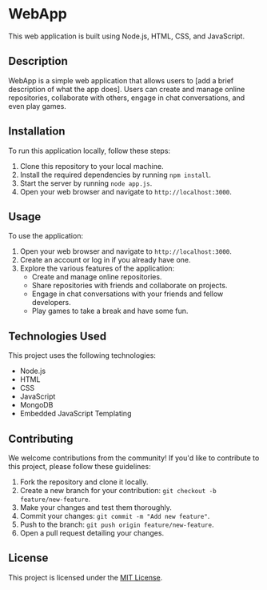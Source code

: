 # WebApp

This web application is built using Node.js, HTML, CSS, and JavaScript.

## Description

WebApp is a simple web application that allows users to [add a brief description of what the app does]. Users can create and manage online repositories, collaborate with others, engage in chat conversations, and even play games.

## Installation

To run this application locally, follow these steps:

1. Clone this repository to your local machine.
2. Install the required dependencies by running `npm install`.
3. Start the server by running `node app.js`.
4. Open your web browser and navigate to `http://localhost:3000`.

## Usage

To use the application:

1. Open your web browser and navigate to `http://localhost:3000`.
2. Create an account or log in if you already have one.
3. Explore the various features of the application:
    - Create and manage online repositories.
    - Share repositories with friends and collaborate on projects.
    - Engage in chat conversations with your friends and fellow developers.
    - Play games to take a break and have some fun.

## Technologies Used

This project uses the following technologies:

- Node.js
- HTML
- CSS
- JavaScript
- MongoDB
- Embedded JavaScript Templating

## Contributing

We welcome contributions from the community! If you'd like to contribute to this project, please follow these guidelines:

1. Fork the repository and clone it locally.
2. Create a new branch for your contribution: `git checkout -b feature/new-feature`.
3. Make your changes and test them thoroughly.
4. Commit your changes: `git commit -m "Add new feature"`.
5. Push to the branch: `git push origin feature/new-feature`.
6. Open a pull request detailing your changes.

## License

This project is licensed under the [MIT License](LICENSE).
